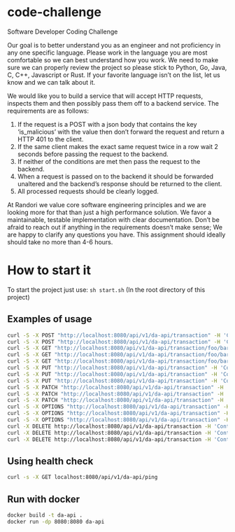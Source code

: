 # code-challenge
Software Developer Coding Challenge

Our goal is to better understand you as an engineer and not proficiency in any one specific language.  Please work in the language you are most comfortable so we can best understand how you work.  We need to make sure we can properly review the project so please stick to Python, Go, Java, C, C++, Javascript or Rust.  If your favorite language isn’t on the list, let us know and we can talk about it.

We would like you to build a service that will accept HTTP requests, inspects them and then possibly pass them off to a backend service.  The requirements are as follows:

1.  If the request is a POST with a json body that contains the key ‘is_malicious’ with the value then don’t forward the request and return a HTTP 401 to the client.
2.  If the same client makes the exact same request twice in a row wait 2 seconds before passing the request to the backend.
3.  If neither of the conditions are met then pass the request to the backend.
4.  When a request is passed on to the backend it should be forwarded unaltered and the backend’s response should be returned to the client.  
5.  All processed requests should be clearly logged.

At Randori we value core software engineering principles and we are looking more for that than just a high performance solution.  We favor a maintainable, testable implementation with clear documentation.  Don’t be afraid to reach out if anything in the requirements doesn’t make sense;  We are happy to clarify any questions you have.    This assignment should ideally should take no more than 4-6 hours.


#  How to start it
To start the project just use:
`sh start.sh` (In the root directory of this project)

## Examples of usage
```bash 
curl -S -X POST "http://localhost:8080/api/v1/da-api/transaction" -H 'Content-Type: application/json' -d '{"type": "debit", "amount": 900.5, "is_malicious": true}' |jq
curl -S -X POST "http://localhost:8080/api/v1/da-api/transaction" -H 'Content-Type: application/json' -d '{"type": "debit", "amount": 900.5, "is_malicious": false}' |jq  
curl -S -X GET "http://localhost:8080/api/v1/da-api/transaction/foo/bar" |jq
curl -S -X GET "http://localhost:8080/api/v1/da-api/transaction/foo/bar" |jq
curl -S -X GET "http://localhost:8080/api/v1/da-api/transaction/foo/bar" |jq 
curl -S -X PUT "http://localhost:8080/api/v1/da-api/transaction" -H 'Content-Type: application/json' -d '{"type": "credit","amount": 1990.5}' |jq
curl -S -X PUT "http://localhost:8080/api/v1/da-api/transaction" -H 'Content-Type: application/json' -d '{"type": "credit","amount": 1990.5, "is_malicious": true}' |jq
curl -S -X PUT "http://localhost:8080/api/v1/da-api/transaction" -H 'Content-Type: application/json' -d '{"type": "credit","amount": 1990.5, "is_malicious": false}' |jq 
curl -S -X PATCH "http://localhost:8080/api/v1/da-api/transaction" -H 'Content-Type: application/json' -d '{"type": "credit","amount": 2990.5}' |jq
curl -S -X PATCH "http://localhost:8080/api/v1/da-api/transaction" -H 'Content-Type: application/json' -d '{"type": "credit","amount": 2990.5, "is_malicious": true}' |jq
curl -S -X PATCH "http://localhost:8080/api/v1/da-api/transaction" -H 'Content-Type: application/json' -d '{"type": "credit","amount": 2990.5, "is_malicious": false}' |jq 
curl -S -X OPTIONS "http://localhost:8080/api/v1/da-api/transaction" -H 'Content-Type: application/json' -d '{"type": "credit","amount": 3990.99}' |jq
curl -S -X OPTIONS "http://localhost:8080/api/v1/da-api/transaction" -H 'Content-Type: application/json' -d '{"type": "credit","amount": 3990.99, "is_malicious": true}' |jq
curl -S -X OPTIONS "http://localhost:8080/api/v1/da-api/transaction" -H 'Content-Type: application/json' -d '{"type": "credit","amount": 3990.99, "is_malicious": false}' |jq
curl -X DELETE http://localhost:8080/api/v1/da-api/transaction -H 'Content-Type: application/json' -d '{"type": "credit","amount": 3990.99}' 
curl -X DELETE http://localhost:8080/api/v1/da-api/transaction -H 'Content-Type: application/json' -d '{"type": "credit","amount": 3990.99, "is_malicious": true}' |jq 
curl -X DELETE http://localhost:8080/api/v1/da-api/transaction -H 'Content-Type: application/json' -d '{"type": "credit","amount": 3990.99, "is_malicious": false}' |jq 
```                

## Using health check
```bash
curl -s -X GET localhost:8080/api/v1/da-api/ping
```       
         
## Run with docker
```bash
docker build -t da-api .
docker run -dp 8080:8080 da-api
``` 